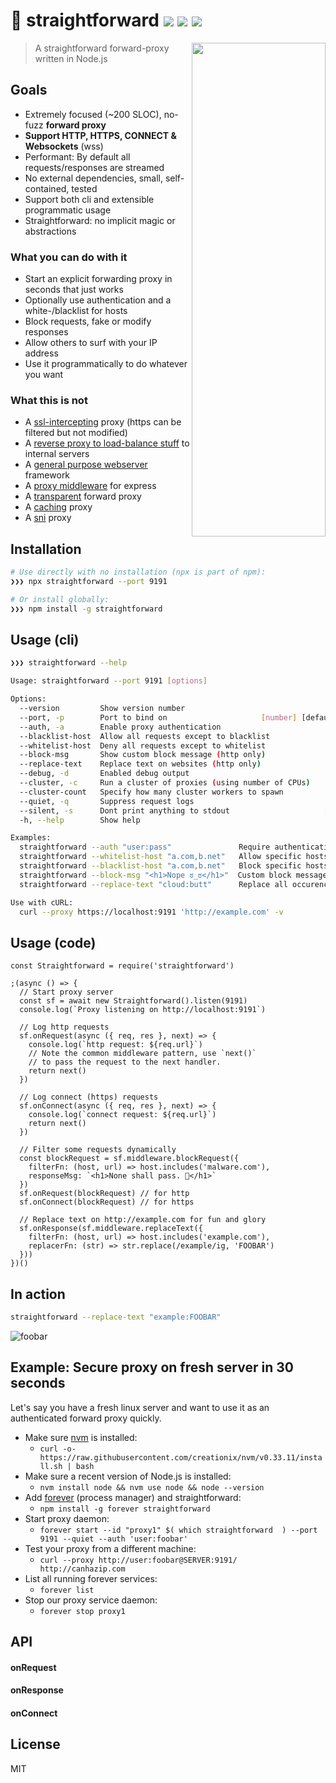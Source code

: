 # 🏴 straightforward [![ ](https://travis-ci.org/berstend/straightforward.svg?branch=master)](https://travis-ci.org/berstend/straightforward) [![ ](https://packagephobia.now.sh/badge?p=straightforward@2.0.3)](https://packagephobia.now.sh/result?p=straightforward) [![ ](https://img.shields.io/npm/v/straightforward.svg)](https://www.npmjs.com/package/straightforward)

<a href="https://github.com/berstend/straightforward"><img src="https://i.imgur.com/B9KXKGS.jpg" width="214px" height="790px" align="right" /></a>

> A straightforward forward-proxy written in Node.js

## Goals
* Extremely focused (~200 SLOC), no-fuzz **forward proxy**
* **Support HTTP, HTTPS, CONNECT & Websockets** (wss)
* Performant: By default all requests/responses are streamed
* No external dependencies, small, self-contained, tested
* Support both cli and extensible programmatic usage
* Straightforward: no implicit magic or abstractions

### What you can do with it
* Start an explicit forwarding proxy in seconds that just works
* Optionally use authentication and a white-/blacklist for hosts
* Block requests, fake or modify responses
* Allow others to surf with your IP address 
* Use it programmatically to do whatever you want

### What this is not
* A [ssl-intercepting] proxy (https can be filtered but not modified)
* A [reverse proxy to load-balance stuff] to internal servers
* A [general purpose webserver] framework
* A [proxy middleware] for express
* A [transparent] forward proxy
* A [caching] proxy
* A [sni] proxy

[ssl-intercepting]:https://mitmproxy.org/
[reverse proxy to load-balance stuff]:https://github.com/nodejitsu/node-http-proxy
[general purpose webserver]:https://github.com/fastify/fastify
[proxy middleware]:https://github.com/villadora/express-http-proxy
[transparent]: https://wiki.alpinelinux.org/wiki/Setting_up_Explicit_Squid_Proxy#transparent_forward_proxy
[caching]: https://www.linuxlinks.com/webcaches/
[sni]: https://github.com/jornane/node-snip

## Installation
```bash
# Use directly with no installation (npx is part of npm):
❯❯❯ npx straightforward --port 9191

# Or install globally:
❯❯❯ npm install -g straightforward
```

## Usage (cli)
```bash
❯❯❯ straightforward --help

Usage: straightforward --port 9191 [options]

Options:
  --version         Show version number                                [boolean]
  --port, -p        Port to bind on                     [number] [default: 9191]
  --auth, -a        Enable proxy authentication                         [string]
  --blacklist-host  Allow all requests except to blacklist              [string]
  --whitelist-host  Deny all requests except to whitelist               [string]
  --block-msg       Show custom block message (http only)               [string]
  --replace-text    Replace text on websites (http only)                [string]
  --debug, -d       Enabled debug output                               [boolean]
  --cluster, -c     Run a cluster of proxies (using number of CPUs)    [boolean]
  --cluster-count   Specify how many cluster workers to spawn           [number]
  --quiet, -q       Suppress request logs                              [boolean]
  --silent, -s      Dont print anything to stdout                     [boolean]
  -h, --help        Show help                                          [boolean]

Examples:
  straightforward --auth "user:pass"               Require authentication
  straightforward --whitelist-host "a.com,b.net"   Allow specific hosts
  straightforward --blacklist-host "a.com,b.net"   Block specific hosts
  straightforward --block-msg "<h1>Nope ಠ_ಠ</h1>"  Custom block message
  straightforward --replace-text "cloud:butt"      Replace all occurences of cloud with butt

Use with cURL:
  curl --proxy https://localhost:9191 'http://example.com' -v
```

## Usage (code)
```es6
const Straightforward = require('straightforward')

;(async () => {
  // Start proxy server
  const sf = await new Straightforward().listen(9191)
  console.log(`Proxy listening on http://localhost:9191`)

  // Log http requests
  sf.onRequest(async ({ req, res }, next) => {
    console.log(`http request: ${req.url}`)
    // Note the common middleware pattern, use `next()`
    // to pass the request to the next handler.
    return next()
  })

  // Log connect (https) requests
  sf.onConnect(async ({ req, res }, next) => {
    console.log(`connect request: ${req.url}`)
    return next()
  })

  // Filter some requests dynamically
  const blockRequest = sf.middleware.blockRequest({
    filterFn: (host, url) => host.includes('malware.com'),
    responseMsg: `<h1>None shall pass. 🐗</h1>`
  })
  sf.onRequest(blockRequest) // for http
  sf.onConnect(blockRequest) // for https

  // Replace text on http://example.com for fun and glory
  sf.onResponse(sf.middleware.replaceText({
    filterFn: (host, url) => host.includes('example.com'),
    replacerFn: (str) => str.replace(/example/ig, 'FOOBAR')
  }))
})()
```

## In action

```bash
straightforward --replace-text "example:FOOBAR"
```

![foobar](https://i.imgur.com/ZOxVhxE.png)


## Example: Secure proxy on fresh server in 30 seconds

Let's say you have a fresh linux server and want to use it as an authenticated forward proxy quickly.

* Make sure [nvm](https://github.com/creationix/nvm#install-script) is installed:
  * `curl -o- https://raw.githubusercontent.com/creationix/nvm/v0.33.11/install.sh | bash`
* Make sure a recent version of Node.js is installed: 
  * `nvm install node && nvm use node && node --version`
* Add [forever](https://www.npmjs.com/package/forever) (process manager) and straightforward: 
  * `npm install -g forever straightforward`
* Start proxy daemon: 
  * `forever start --id "proxy1" $( which straightforward  ) --port 9191 --quiet --auth 'user:foobar'`
* Test your proxy from a different machine:
  * `curl --proxy http://user:foobar@SERVER:9191/ http://canhazip.com`
* List all running forever services: 
  * `forever list`
* Stop our proxy service daemon:
  * `forever stop proxy1`

## API

#### onRequest

#### onResponse

#### onConnect


## License

MIT

